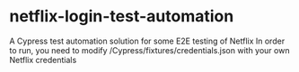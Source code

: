 # netflix-login-test-automation
A Cypress test automation solution for some E2E testing of Netflix
In order to run, you need to modify /Cypress/fixtures/credentials.json with your own Netflix credentials

